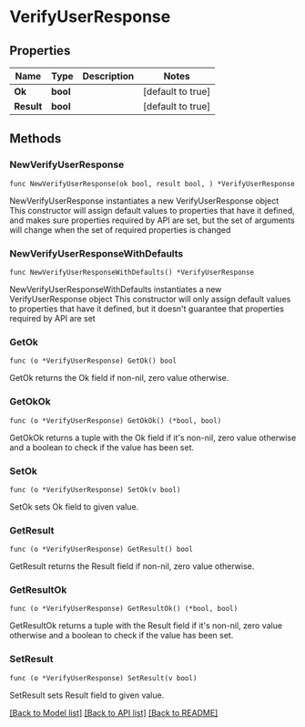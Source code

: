 # VerifyUserResponse

## Properties

Name | Type | Description | Notes
------------ | ------------- | ------------- | -------------
**Ok** | **bool** |  | [default to true]
**Result** | **bool** |  | [default to true]

## Methods

### NewVerifyUserResponse

`func NewVerifyUserResponse(ok bool, result bool, ) *VerifyUserResponse`

NewVerifyUserResponse instantiates a new VerifyUserResponse object
This constructor will assign default values to properties that have it defined,
and makes sure properties required by API are set, but the set of arguments
will change when the set of required properties is changed

### NewVerifyUserResponseWithDefaults

`func NewVerifyUserResponseWithDefaults() *VerifyUserResponse`

NewVerifyUserResponseWithDefaults instantiates a new VerifyUserResponse object
This constructor will only assign default values to properties that have it defined,
but it doesn't guarantee that properties required by API are set

### GetOk

`func (o *VerifyUserResponse) GetOk() bool`

GetOk returns the Ok field if non-nil, zero value otherwise.

### GetOkOk

`func (o *VerifyUserResponse) GetOkOk() (*bool, bool)`

GetOkOk returns a tuple with the Ok field if it's non-nil, zero value otherwise
and a boolean to check if the value has been set.

### SetOk

`func (o *VerifyUserResponse) SetOk(v bool)`

SetOk sets Ok field to given value.


### GetResult

`func (o *VerifyUserResponse) GetResult() bool`

GetResult returns the Result field if non-nil, zero value otherwise.

### GetResultOk

`func (o *VerifyUserResponse) GetResultOk() (*bool, bool)`

GetResultOk returns a tuple with the Result field if it's non-nil, zero value otherwise
and a boolean to check if the value has been set.

### SetResult

`func (o *VerifyUserResponse) SetResult(v bool)`

SetResult sets Result field to given value.



[[Back to Model list]](../README.md#documentation-for-models) [[Back to API list]](../README.md#documentation-for-api-endpoints) [[Back to README]](../README.md)


